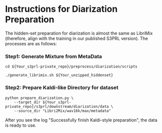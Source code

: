 # Instructions for Diarization Preparation

The hidden-set preparation for diarization is almost the same as LibriMix (therefore, align with the training in our published S3PRL version). The processes are as follows:

### Step1: Generate Mixture from MetaData

```
cd ${Your_s3prl-private_repo}/preprocess/diarization/scripts

./generate_librimix.sh ${Your_unzipped_hiddenset}
```

### Step2: Prepare Kaldi-like Directory for dataset

```
python prepare_diarization.py \
    --target_dir ${Your_s3prl-private_repo}/s3prl/downstream/diarization/data \
    --source_dir "Libri2Mix/wav16k/max/metadata"
```

After you see the log "Successfully finish Kaldi-style preparation", the data is ready to use.
